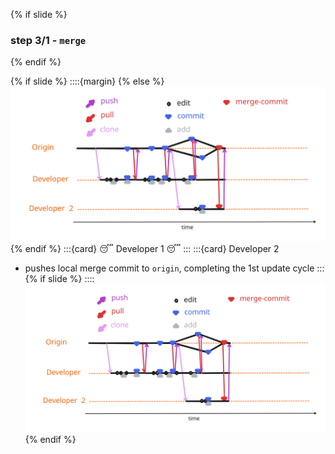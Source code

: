 {% if slide %}
### step 3/1 - `merge`
{% endif %}

{% if slide %}
::::{margin}
{% else %}
![cycle full](figures/cycle_full.svg)
{% endif %}
:::{card} 😴 Developer 1 😴
:::
:::{card} Developer 2
- pushes local merge commit to `origin`, completing the 1st update cycle
:::
{% if slide %}
::::
![cycle full](figures/cycle_full.svg)
{% endif %}
